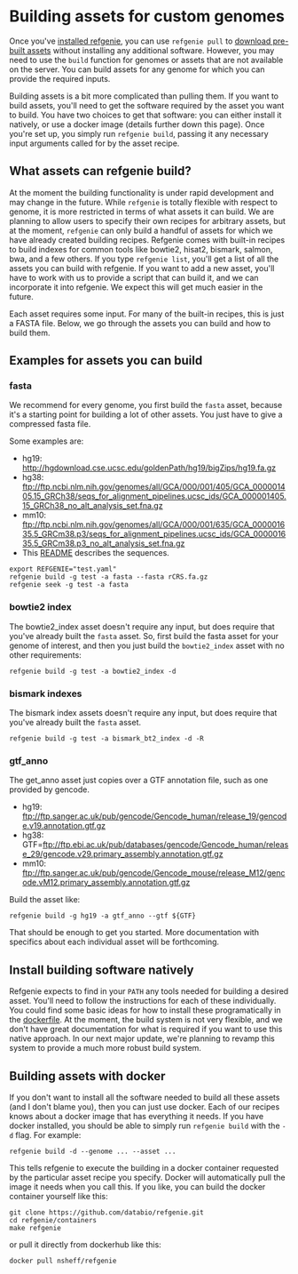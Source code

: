 # Building assets for custom genomes

Once you've [installed refgenie](install.md), you can use `refgenie pull` to [download pre-built assets](download.md) without installing any additional software. However, you may need to use the `build` function for genomes or assets that are not available on the server. You can build assets for any genome for which you can provide the required inputs.

Building assets is a bit more complicated than pulling them. If you want to build assets, you'll need to get the software required by the asset you want to build. You have two choices to get that software: you can either install it natively, or use a docker image (details further down this page). Once you're set up, you simply run `refgenie build`, passing it any necessary input arguments called for by the asset recipe.

## What assets can refgenie build?

At the moment the building functionality is under rapid development and may change in the future. While `refgenie` is totally flexible with respect to genome, it is more restricted in terms of what assets it can build. We are planning to allow users to specify their own recipes for arbitrary assets, but at the moment, `refgenie` can only build a handful of assets for which we have already created building recipes. Refgenie comes with built-in recipes to build indexes for common tools like bowtie2, hisat2, bismark, salmon, bwa, and a few others. If you type `refgenie list`, you'll get a list of all the assets you can build with refgenie. If you want to add a new asset, you'll have to work with us to provide a script that can build it, and we can incorporate it into refgenie. We expect this will get much easier in the future.

Each asset requires some input. For many of the built-in recipes, this is just a FASTA file. Below, we go through the assets you can build and how to build them.

## Examples for assets you can build

### fasta

We recommend for every genome, you first build the `fasta` asset, because it's a starting point for building a lot of other assets. You just have to give a compressed fasta file.

Some examples are:

- hg19: http://hgdownload.cse.ucsc.edu/goldenPath/hg19/bigZips/hg19.fa.gz
- hg38: ftp://ftp.ncbi.nlm.nih.gov/genomes/all/GCA/000/001/405/GCA_000001405.15_GRCh38/seqs_for_alignment_pipelines.ucsc_ids/GCA_000001405.15_GRCh38_no_alt_analysis_set.fna.gz
- mm10: ftp://ftp.ncbi.nlm.nih.gov/genomes/all/GCA/000/001/635/GCA_000001635.5_GRCm38.p3/seqs_for_alignment_pipelines.ucsc_ids/GCA_000001635.5_GRCm38.p3_no_alt_analysis_set.fna.gz
- This [README](ftp://ftp.ncbi.nlm.nih.gov/genomes/all/GCA/000/001/405/GCA_000001405.15_GRCh38/seqs_for_alignment_pipelines.ucsc_ids/README_analysis_sets.txt) describes the sequences.


```
export REFGENIE="test.yaml"
refgenie build -g test -a fasta --fasta rCRS.fa.gz
refgenie seek -g test -a fasta
```

### bowtie2 index

The bowtie2_index asset doesn't require any input, but does require that you've already built the `fasta` asset. So, first build the fasta asset for your genome of interest, and then you just build the `bowtie2_index` asset with no other requirements:

```
refgenie build -g test -a bowtie2_index -d 
```

### bismark indexes

The bismark index assets doesn't require any input, but does require that you've already built the `fasta` asset.

```
refgenie build -g test -a bismark_bt2_index -d -R
```

### gtf_anno

The get_anno asset just copies over a GTF annotation file, such as one provided by gencode.

- hg19: ftp://ftp.sanger.ac.uk/pub/gencode/Gencode_human/release_19/gencode.v19.annotation.gtf.gz
- hg38: GTF=ftp://ftp.ebi.ac.uk/pub/databases/gencode/Gencode_human/release_29/gencode.v29.primary_assembly.annotation.gtf.gz
- mm10: ftp://ftp.sanger.ac.uk/pub/gencode/Gencode_mouse/release_M12/gencode.vM12.primary_assembly.annotation.gtf.gz

Build the asset like:
```
refgenie build -g hg19 -a gtf_anno --gtf ${GTF}
```

That should be enough to get you started. More documentation with specifics about each individual asset will be forthcoming.


## Install building software natively

Refgenie expects to find in your `PATH` any tools needed for building a desired asset. You'll need to follow the instructions for each of these individually. You could find some basic ideas for how to install these programatically in the [dockerfile](https://github.com/databio/refgenie/blob/dev/containers/Dockerfile_refgenie). At the moment, the build system is not very flexible, and we don't have great documentation for what is required if you want to use this native approach. In our next major update, we're planning to revamp this system to provide a much more robust build system.

## Building assets with docker

If you don't want to install all the software needed to build all these assets (and I don't blame you), then you can just use docker. Each of our recipes knows about a docker image that has everything it needs. If you have docker installed, you should be able to simply run `refgenie build` with the `-d` flag. For example:

```
refgenie build -d --genome ... --asset ...
```

This tells refgenie to execute the building in a docker container requested by the particular asset recipe you specify. Docker will automatically pull the image it needs when you call this. If you like, you can build the docker container yourself like this:

```
git clone https://github.com/databio/refgenie.git
cd refgenie/containers
make refgenie
```

or pull it directly from dockerhub like this:

```
docker pull nsheff/refgenie
```